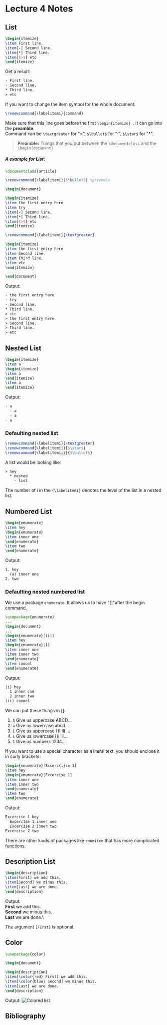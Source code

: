Lecture 4 Notes
===============

## List
```LaTeX
\begin{itemize}
\item First line.
\item[-] Second line.
\item[*] Third line.
\item[$>$] etc
\end{itemize}
```
Get a result:
```LaTeX
· First line.
- Second line.
* Third line.
> etc
```
If you want to change the item symbol for the whole document:
```LaTeX
\renewcommand{\labelitemi}{command}
```
Make sure that this line goes before the first ``\begin{itemize} ``. It can go into the **preamble**.\
Command can be ``\textgreater`` for ">", ``$\bullet$`` for "·", ``$\star$`` for "*".

> **Preamble:**
 Things that you put between the ``\documentclass`` and the ``\begin{document}``

##### A example for List:
```LaTeX
\documentclass{article}

\renewcommand{\labelitemi}{$\bullet$} %preamble

\begin{document}

\begin{itemize}
\item the first entry here
\item try
\item[-] Second line.
\item[*] Third line.
\item[$>$] etc
\end{itemize}

\renewcommand{\labelitemi}{\textgreater}

\begin{itemize}
\item the first entry here
\item Second line.
\item Third line.
\item etc
\end{itemize}

\end{document}
```
Output:
```LaTeX
· the first entry here
· try
- Second line.
* Third line.
> etc
> the first entry here
> Second line.
> Third line.
> etc
```

## Nested List
```LaTeX
\begin{itemize}
\item a
\begin{itemize}
\item a
\end{itemize}
\item a
\end{itemize}
```
Output:
```LaTeX
· a
  - a
  - a
· a
```
### Defaulting nested list
```LaTeX
\renewcommand{\labelitemi}{\textgreater}
\renewcommand{\labelitemii}{$\star$}
\renewcommand{\labelitemiii}{$\bullet$}
```
A list would be looking like:
```LaTeX
> hey
  * nested
    · list
```
The number of i in the ``{\labelitemi}`` denotes the level of the list in a nested list.

## Numbered List
```LaTeX
\begin{enumerate}
\item hey
\begin{enumerate}
\item inner one
\end{enumerate}
\item two
\end{enumerate}
```
Output:
```LaTeX
1. hey
  (a) inner one
2. two
```

### Defaulting nested numbered list
We use a package ``enumerate``. It allows us to have "[]"after the begin command.
```LaTeX
\usepackage{enumerate}
...
\begin{document}
...
\begin{enumerate}[(i)]
\item hey
\begin{enumerate}[1]
\item inner one
\item inner two
\end{enumerate}
\item cooool
\end{enumerate}
```
Output:
```LaTeX
(i) hey
  1 inner one
  2 inner two
(ii) cooool
```
We can put these things in []:
1. ``A`` Give us uppercase ABCD...
2. ``a`` Give us lowercase abcd...
3. ``I`` Give us uppercase I II III ...
4. ``i`` Give us lowercase i ii iii...
5. ``1`` Give us numbers 1234...

If you want to use a special character as a literal text, you should enclose it in curly brackets:
```LaTeX
\begin{enumerate}[Excerc{i}se 1]
\item hey
\begin{enumerate}[Excercise 1]
\item inner one
\item inner two
\end{enumerate}
\item two
\end{enumerate}
```
Output:
```LaTeX
Excercise 1 hey
  Excerc1se 1 inner one
  Excerc2se 2 inner two
Excercise 2 two
```
There are other kinds of packages like ``enumitem`` that has more complicated functions.

## Description List
```LaTeX
\begin{description}
\item[First] we add this.
\item[Second] we minus this.
\item[Last] we are done.
\end{description}
```
Output:\
**First** we add this.\
**Second** we minus this.\
**Last** we are done.\

The argument ``[First]`` is optional.

## Color
```LaTeX
\usepackage{color}

\begin{document}

\begin{description}
\item[\color{red} First] we add this.
\item[\color{blue} Second] we minus this.
\item[Last] we are done.
\end{description}
```
Output:
![Colored list]()

## Bibliography
